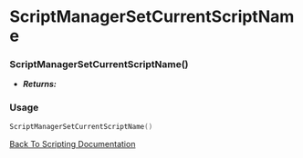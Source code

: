 # ScriptManagerSetCurrentScriptName

### ScriptManagerSetCurrentScriptName()
- ***Returns:*** 

### Usage

```Lua
ScriptManagerSetCurrentScriptName()
```


[Back To Scripting Documentation](../README.md)
